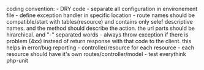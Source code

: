 coding convention:
    - DRY code
    - separate all configuration in environement file
    - define exception handler in specific location
    - route names should be compatible/start with tables(resource) and contains only selef descriptive names. and the method should describe the action. the uri parts should be hirarchical. and "-" separated words
    - always throw exception if there is problem (4xx) instead of return response with that code to the client. this helps in error/bug reporting
    - controller/resource for each resource
    - each resource should have it's own routes/controller/model
    - test everythink php-unit